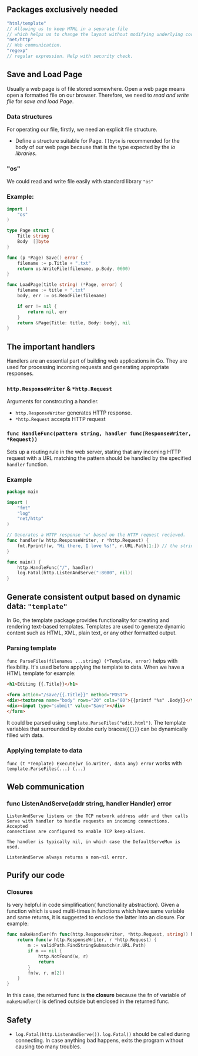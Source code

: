 ## Packages exclusively needed
```go
"html/template" 
// Allowing us to keep HTML in a separate file 
// which helps us to change the layout without modifying underlying code.
"net/http"
// Web communication.
"regexp"
// regular expression. Help with security check.
```

## Save and Load Page
Usually a web page is of file stored somewhere. Open a web page means open a formatted file on our browser.
Therefore, we need to _read and write file_ for _save and load Page_.

### Data structures
For operating our file, firstly, we need an explicit file structure.
- Define a structure suitable for Page. `[]byte` is recommended for the body of our web page because that is the type expected by the _io libraries_.

### "os"
We could read and write file easily with standard library `"os"`

### Example:
```go
import (
	"os"
)

type Page struct {
	Title string
	Body  []byte
}

func (p *Page) Save() error {
	filename := p.Title + ".txt"
	return os.WriteFile(filename, p.Body, 0600)
}

func LoadPage(title string) (*Page, error) {
	filename := title + ".txt"
	body, err := os.ReadFile(filename)

	if err != nil {
		return nil, err
	}
	return &Page{Title: title, Body: body}, nil
}
```

## The important handlers
Handlers are an essential part of building web applications in Go. They are used for processing incoming requests and generating appropriate responses.

### `http.ResponseWriter` & `*http.Request`
Arguments for constrcuting a handler.
- `http.ResponseWriter` generates HTTP response.
- `*http.Request` accepts HTTP request

### `func HandleFunc(pattern string, handler func(ResponseWriter, *Request))`
Sets up a routing rule in the web server, stating that any incoming HTTP request with a URL matching the pattern should be handled by the specified `handler` function.

### Example
```go
package main

import (
    "fmt"
    "log"
    "net/http"
)

// Generates a HTTP response 'w' based on the HTTP request recieved.
func handler(w http.ResponseWriter, r *http.Request) {
    fmt.Fprintf(w, "Hi there, I love %s!", r.URL.Path[1:]) // the string will be wrote to the 'w'.
}

func main() {
    http.HandleFunc("/", handler)
    log.Fatal(http.ListenAndServe(":8080", nil))
}
```

## Generate consistent output based on dynamic data: `"template"`
In Go, the template package provides functionality for creating and rendering text-based templates. Templates are used to generate dynamic content such as HTML, XML, plain text, or any other formatted output.
### Parsing template
`func ParseFiles(filenames ...string) (*Template, error)` helps with flexibility. It's used before applying the template to data.
When we have a HTML template for example:
```html
<h1>Editing {{.Title}}</h1>

<form action="/save/{{.Title}}" method="POST">
<div><textarea name="body" rows="20" cols="80">{{printf "%s" .Body}}</textarea></div>
<div><input type="submit" value="Save"></div>
</form>
```
It could be parsed using `template.ParseFiles("edit.html")`. The template variables that surrounded by doube curly braces(`{{}}`) can be dynamically filled with data.

### Applying template to data
`func (t *Template) Execute(wr io.Writer, data any) error` works with `template.ParseFiles(...) (...)`

## Web communication
### func ListenAndServe(addr string, handler Handler) error
    ListenAndServe listens on the TCP network address addr and then calls  
    Serve with handler to handle requests on incoming connections. Accepted
    connections are configured to enable TCP keep-alives.

    The handler is typically nil, in which case the DefaultServeMux is used. 

    ListenAndServe always returns a non-nil error.

## Purify our code
### Closures
Is very helpful in code simplification( functionality abstraction).
Given a function which is used multi-times in functions which have same variable and same returns, it is suggested to enclose the latter into an closure.
For example:
```go
func makeHandler(fn func(http.ResponseWriter, *http.Request, string)) http.HandlerFunc {
	return func(w http.ResponseWriter, r *http.Request) {
		m := validPath.FindStringSubmatch(r.URL.Path)
		if m == nil {
			http.NotFound(w, r)
			return
		}
		fn(w, r, m[2])
	}
}
```
In this case, the returned func is **the closure** because the fn of variable of `makeHandler()` is defined outside but enclosed in the returned func.

###

## Safety
- `log.Fatal(http.ListenAndServe())`. `log.Fatal()` should be called during connecting. In case anything bad happens, exits the program without causing too many troubles.